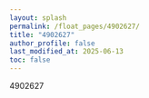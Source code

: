 ```yaml
---
layout: splash
permalink: /float_pages/4902627/
title: "4902627"
author_profile: false
last_modified_at: 2025-06-13
toc: false
---
```

 
4902627
